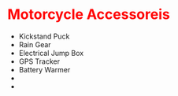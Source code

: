 <H1>
<div style="color:red">Motorcycle Accessoreis</div>
</H1>
<Section>
<ul>
<li id="Vital"><a id="foot_peg" className="Accessories">Kickstand Puck </a></li>

<li id="Recommended"><a id="rain_gear" className="Gear">Rain Gear</a></li>

<li id="Recommended"><a id="emergency_electric" >Electrical Jump Box</a></li>

<li id="Recommended"><a id="asset_tracking">GPS Tracker</a></li>

<li id="Optinal"><a id="">Battery Warmer </a></li>

<li><a id=""> </a></li>

<li><a id=""> </a></li>
</ul>
</Section>
